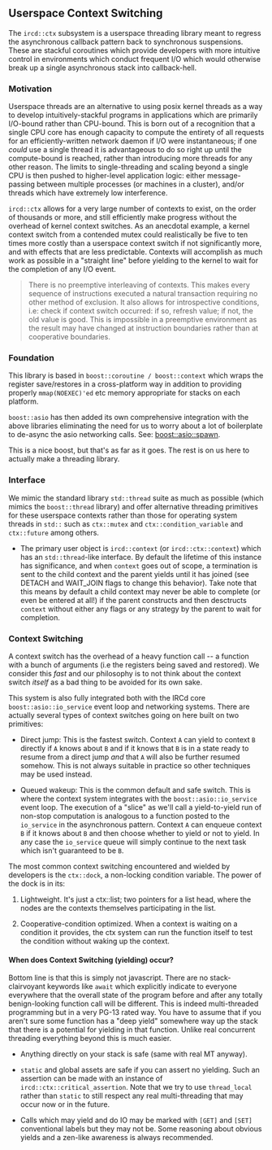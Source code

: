## Userspace Context Switching

The `ircd::ctx` subsystem is a userspace threading library meant to regress
the asynchronous callback pattern back to synchronous suspensions. These are
stackful coroutines which provide developers with more intuitive control in
environments which conduct frequent I/O which would otherwise break up a single
asynchronous stack into callback-hell.

### Motivation

Userspace threads are an alternative to using posix kernel threads as a way
to develop intuitively-stackful programs in applications which are primarily
I/O-bound rather than CPU-bound. This is born out of a recognition that a
single CPU core has enough capacity to compute the entirety of all requests for
an efficiently-written network daemon if I/O were instantaneous; if one
*could* use a single thread it is advantageous to do so right up until the
compute-bound is reached, rather than introducing more threads for any other
reason. The limits to single-threading and scaling beyond a single CPU is then
pushed to higher-level application logic: either message-passing between
multiple processes (or machines in a cluster), and/or threads which have
extremely low interference.

`ircd::ctx` allows for a very large number of contexts to exist, on the order
of thousands or more, and still efficiently make progress without the overhead
of kernel context switches. As an anecdotal example, a kernel context switch
from a contended mutex could realistically be five to ten times more costly
than a userspace context switch if not significantly more, and with effects
that are less predictable. Contexts will accomplish as much work as possible
in a "straight line" before yielding to the kernel to wait for the completion
of any I/O event.

> There is no preemptive interleaving of contexts. This makes every sequence
of instructions executed a natural transaction requiring no other method of
exclusion. It also allows for introspective conditions, i.e: check if context
switch occurred: if so, refresh value; if not, the old value is good. This is
impossible in a preemptive environment as the result may have changed at
instruction boundaries rather than at cooperative boundaries.

### Foundation

This library is based in `boost::coroutine / boost::context` which wraps
the register save/restores in a cross-platform way in addition to providing
properly `mmap(NOEXEC)'ed` etc memory appropriate for stacks on each platform.

`boost::asio` has then added its own comprehensive integration with the above
libraries eliminating the need for us to worry about a lot of boilerplate to
de-async the asio networking calls. See: [boost::asio::spawn](http://www.boost.org/doc/libs/1_65_1/boost/asio/spawn.hpp).

This is a nice boost, but that's as far as it goes. The rest is on us here to
actually make a threading library.

### Interface

We mimic the standard library `std::thread` suite as much as possible (which
mimics the `boost::thread` library) and offer alternative threading primitives
for these userspace contexts rather than those for operating system threads in
`std::` such as `ctx::mutex` and `ctx::condition_variable` and `ctx::future`
among others.

* The primary user object is `ircd::context` (or `ircd::ctx::context`) which has
an `std::thread`-like interface. By default the lifetime of this instance has
significance, and when `context` goes out of scope, a termination is sent to
the child context and the parent yields until it has joined (see DETACH and
WAIT_JOIN flags to change this behavior). Take note that this means by default
a child context may never be able to complete (or even be entered at all!)
if the parent constructs and then desctructs `context` without either any flags
or any strategy by the parent to wait for completion.

### Context Switching

A context switch has the overhead of a heavy function call -- a function with
a bunch of arguments (i.e the registers being saved and restored). We consider
this _fast_ and our philosophy is to not think about the context switch
_itself_ as a bad thing to be avoided for its own sake.

This system is also fully integrated both with the IRCd core
`boost::asio::io_service` event loop and networking systems. There are actually
several types of context switches going on here built on two primitives:

* Direct jump: This is the fastest switch. Context `A` can yield to context `B`
directly if `A` knows about `B` and if it knows that `B` is in a state ready to
resume from a direct jump _and_ that `A` will also be further resumed somehow.
This is not always suitable in practice so other techniques may be used instead.

* Queued wakeup: This is the common default and safe switch. This is where
the context system integrates with the `boost::asio::io_service` event loop.
The execution of a "slice" as we'll call a yield-to-yield run of non-stop
computation is analogous to a function posted to the `io_service` in the
asynchronous pattern. Context `A` can enqueue context `B` if it knows about `B`
and then choose whether to yield or not to yield. In any case the `io_service`
queue will simply continue to the next task which isn't guaranteed to be `B`.

The most common context switching encountered and wielded by developers is the
`ctx::dock`, a non-locking condition variable. The power of the dock is in its:

1. Lightweight. It's just a ctx::list; two pointers for a list head, where the
nodes are the contexts themselves participating in the list.

2. Cooperative-condition optimized. When a context is waiting on a condition
it provides, the ctx system can run the function itself to test the condition
without waking up the context.

#### When does Context Switching (yielding) occur?

Bottom line is that this is simply not javascript. There are no
stack-clairvoyant keywords like `await` which explicitly indicate to everyone
everywhere that the overall state of the program before and after any totally
benign-looking function call will be different. This is indeed multi-threaded
programming but in a very PG-13 rated way. You have to assume that if you
aren't sure some function has a "deep yield" somewhere way up the stack that
there is a potential for yielding in that function. Unlike real concurrent
threading everything beyond this is much easier.

* Anything directly on your stack is safe (same with real MT anyway).

* `static` and global assets are safe if you can assert no yielding. Such
an assertion can be made with an instance of `ircd::ctx::critical_assertion`.
Note that we try to use `thread_local` rather than `static` to still respect
any real multi-threading that may occur now or in the future.

* Calls which may yield and do IO may be marked with `[GET]` and `[SET]`
conventional labels but they may not be. Some reasoning about obvious yields
and a zen-like awareness is always recommended.
